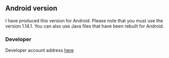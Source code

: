 ## Android version 

I have produced this version for Android. Please note that you must use the version 1.14.1. You can also use Java files that have been rebuilt for Android. 

### Developer 

Developer account address <a href="https://github.com/appt2"> here </a>

